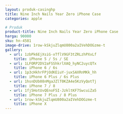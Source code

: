 ```yaml
---
layout: produk-casinghp
title: Nine Inch Nails Year Zero iPhone Case
categories: apple

# Produk
product-title: Nine Inch Nails Year Zero iPhone Case
harga: 90000
sku: hn-4581
image-drive: 1row-kSkjuZlqmU800a2aIVehDOGzme-t
gallery:
  - url: 1zbPk6EjXsiG-xTflV9GF3tZRLzhPXxLf
    title: iPhone 5 / 5s / SE
  - url: 1LFORP2DV2aFSShkrlXAQ_hyNC2uycQTx
    title: iPhone 6 / 6s
  - url: 1p3cHkhrFPjOdKEiuY-juxSAXRnMKk_hh
    title: iPhone 6 Plus / 6s Plus
  - url: 1hsnDUb08nMgaJZlT0KZA4e5KzVyQotTj
    title: iPhone 7 / 8
  - url: 1fj5HotUvQEnoF5I-JzkltKF7SwcuiZa5
    title: iPhone 7 Plus / 8 Plus
  - url: 1row-kSkjuZlqmU800a2aIVehDOGzme-t
    title: iPhone X
---
```

